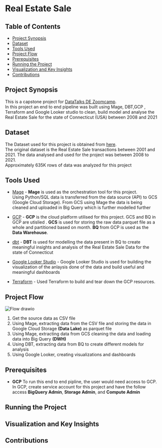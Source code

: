 
# Real Estate Sale

## Table of Contents
- [Project Synopsis](#project-synopsis)
- [Dataset](#dataset)
- [Tools Used](#tools-used)
- [Project Flow](#project-flow)
- [Prerequisites](#prerequisites)
- [Running the Project](#running-the-project)
- [Visualization and Key Insights](#visualization-and-key-insights)
- [Contributions](#contributions)

## Project Synopsis
This is a capstone project for [DataTalks DE Zoomcamp](https://github.com/DataTalksClub/data-engineering-zoomcamp/blob/main/README.md). <br>
In this project an end to end pipeline was built using Mage, DBT,GCP , Terraform and Google Looker studio to clean, build model and analyse the Real Estate Sale for the state of Connecticut (USA) between 2008 and 2021
## Dataset
The Dataset used for this project is obtained from [here](https://data.ct.gov/Housing-and-Development/Real-Estate-Sales-2001-2021-GL/5mzw-sjtu/about_data). <br>
The original dataset is the Real Estate Sale transactions between 2001 and 2021. The data analysed and used for the project was between 2008 to 2021. <br>
Approximately 635K rows of data was analyzed for this project
## Tools Used
- [Mage](https://www.mage.ai/) - **Mage** is used as the orchestration tool for this project. <br>
  Using Python/SQL data is transferred from the data source (API) to GCS (Google Cloud Storage). From GCS using Mage the data is being cleaned and uploaded in Big Query which is further modelled further

-  [GCP](https://cloud.google.com/storage?hl=en) - **GCP** is the cloud platform utilised for this project. GCS and BQ in GCP are utislied . **GCS** is used for storing the raw data parquet file as a whole and partitioned based on month. **BQ** from GCP is used as the **Data Warehouse**.
  
-  [dbt](https://auth.cloud.getdbt.com/) - **DBT** is used for modelling the data present in BQ to create meaningful insights and analysis of the Real Estate Sale Data for the state of Connecticut
  
-  [Google Looker Studio](https://lookerstudio.google.com/overview) - Google Looker Studio is used for building the visualization of the anlaysis done of the data and build useful and meaningful dashboards

-  [Terraform](https://www.terraform.io/) - Used Terraform to build and tear down the GCP resources.
## Project Flow
![Flow drawio](https://github.com/joyrijith/Real_Estate_Sale_Connecticut/assets/89081604/23d6fda6-186a-4c82-ac3a-7d1d9e88c3db)


1. Get the source data as CSV file <br>
2. Using Mage, extracting data from the CSV file and storing the data in Google Cloud Storage **(Data Lake)** as parquet file <br>
3. Using Mage, extracting data from GCS cleaning the data and loading data into Big Query **(DWH)** <br>
4. Using DBT, extracting data from BQ to create different models for analysis <br>
5. Using Google Looker, creating visualizations and dashboards <br>

## Prerequisites
- **GCP**
 To run this end to end pipline, the user would need access to GCP. <br>
 In GCP, create service account for this project and have the follow access **BigQuery Admin**, **Storage Admin**, and **Compute Admin**
## Running the Project
## Visualization and Key Insights
## Contributions
